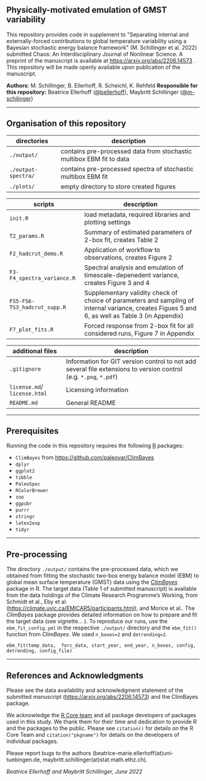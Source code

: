 ## Physically-motivated emulation of GMST variability

This repository provides code in supplement to "Separating internal and externally-forced contributions to global temperature variability using a Bayesian stochastic energy balance framework" (M. Schillinger et al. 2022) submitted Chaos: An Interdisciplinary Journal of Nonlinear Science. A preprint of the manuscript is available at https://arxiv.org/abs/2206.14573 . This repository will be made openly available upon publication of the manuscript.

**Authors**: M. Schillinger, B. Ellerhoff, R. Scheichl, K. Rehfeld
**Responsible for this repository:**  Beatrice Ellerhoff ([@bellerhoff](https://github.com/bellerhoff)),  Maybritt Schillinger ([@m-schilinger](https://github.com/m-schillinger))

---

## Organisation of this repository

| directories    | description             |
| -------------- | ----------------------- |
| `./output/` | contains pre-processed data from stochastic multibox EBM fit to data |
| `./output-spectra/` | contains pre-processed spectra of stochastic multibox EBM fit |
| `./plots/` | empty directory to store created figures |

| scripts       | description     |
| ------------- | --------------- |
| `init.R` | load metadata, required libraries and plotting settings |
| `T2_params.R` | Summary of estimated parameters of 2-box fit, creates Table 2 |
| `F2_hadcrut_demo.R` | Application of workflow to observations, creates Figure 2 |
| `F3-F4_spectra_variance.R` | Spectral analysis and emulation of timescale-depenedent variance, creates Figure 3 and 4 |
| `FS5-FS6-TS3_hadcrut_supp.R` | Supplementary validity check of choice of parameters and sampling of internal variance, creates Figues 5 and 6, as well as Table 3 (in Appendix) |
| `F7_plot_fits.R` | Forced response from 2-box fit for all considered runs, Figure 7 in Appendix  |


| additional files             | description                                                  |
| ---------------------------- | ------------------------------------------------------------ |
| `.gitignore`                 | Information for GIT version control to not add several file extensions to version control (e.g. `*.png`, `*.pdf`) |
| `license.md`/ `license.html` | Licensing information                                        |
| `README.md`                  | General README         

---

## Prerequisites

Running the code in this repository requires the following [R](https://www.r-project.org/) packages:

- `ClimBayes` from https://github.com/paleovar/ClimBayes
- `dplyr`
- `ggplot2` 
- `tibble` 
- `PaleoSpec` 
- `RColorBrewer`
- `zoo`
- `ggpubr`
- `purrr`
- `stringr`
- `latex2exp`
- `tidyr`

---

## Pre-processing

The directory `./output/` contains the pre-processed data, which we obtained from fitting the stochastic two-box energy balance model (EBM) to global mean surface temperature (GMST) data using the [*ClimBayes*](https://github.com/paleovar/ClimBayes) package in R. The target data (Table 1 of submitted manuscript) is available from the data holdings of the Climate Research Programme’s Working, from Schmidt et al., Eby et al. (https://climate.uvic.ca/EMICAR5/participants.html), and Morice et al.. The *ClimBayes* package provides detailed information on how to prepare and fit the target data (see vignette... ). To reproduce our runs, use the `ebm_fit_config.yml` in the respective `./output/` directory and the `ebm_fit()` function from *ClimBayes*. We used `n_boxes=2` and `detrending=2`. 

`ebm_fit(temp_data, 
         forc_data,
         start_year,
         end_year,
         n_boxes,
         config,
         detrending,
         config_file)`

---

## References and Acknowledgments

Please see the data availability and acknowledgment statement of the submitted manuscript (https://arxiv.org/abs/2206.14573) and the ClimBayes package. 

We acknowledge the [R Core team](https://www.R-project.org/) and all package developers of packages used in this study. We thank them for their time and dedication to provide R and the packages to the public. Please see `citation()` for details on the R Core Team and `citation("pkgname")` for details on the developers of individual packages.

Please report bugs to the authors (beatrice-marie.ellerhoff(at)uni-tuebingen.de, maybritt.schillinger(at)stat.math.ethz.ch).

*Beatrice Ellerhoff and Maybritt Schillinger, June 2022*
